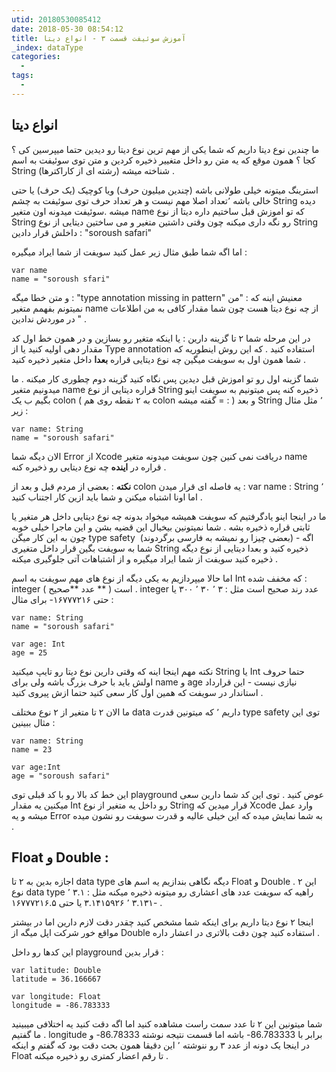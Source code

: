 ```yaml
---
utid: 20180530085412
date: 2018-05-30 08:54:12
title: آموزش سوئیفت قسمت ۳ - انواع دیتا
_index: dataType
categories:
  -
tags:
  -
---
```


## انواع دیتا

ما چندین نوع دیتا داریم که شما یکی از مهم ترین نوع دیتا رو دیدین حتما میپرسین کی ؟ کجا ؟ همون موقع که یه متن رو داخل متغییر ذخیره کردین و متن توی سوئیفت به اسم String شناخته میشه (رشته ای از کاراکترها) .

استرینگ میتونه خیلی طولانی باشه (چندین میلیون حرف) ویا کوچیک (یک حرف) یا حتی خالی باشه ٬تعداد اصلا مهم نیست  و هر تعداد حرف توی سوئیفت به چشم String دیده میشه .سوئیفت میدونه اون متغیر name که تو اموزش قبل ساختیم داره دیتا از نوع String رو نگه داری میکنه چون وقتی داشتین متغیر و می ساختین دیتایی از نوع String داخلش قرار دادین : "soroush safari"

اما اگه شما طبق مثال زیر عمل کنید سویفت از شما ایراد میگیره :

```
var name
name = "soroush sfari"
```

و متن خطا میگه : "type annotation missing in pattern" معنیش اینه که : "من نمیتونم بفهمم متغیر name از چه نوع دیتا هست چون شما مقدار کافی به من اطلاعات در موردش ندادین " .

در این مرحله شما ۲ تا گزینه دارین : یا اینکه متغیر رو بسازین و در همون خط اول کد مقدار دهی اولیه کنید یا از Type annotation استفاده کنید . که این روش اینطوریه که شما همون اول به سویفت میگین چه نوع دیتایی قراره **بعدا** داخل متغیر ذخیره کنید .

شما گزینه اول رو تو اموزش قبل دیدین پس نگاه کنید گزینه دوم چطوری کار میکنه . ما میدونیم متغیر name قراره دیتایی از نوع String ذخیره کنه پس میتونیم به سویفت اینو بگیم ب یک colon ( به ۲ نقطه روی هم colon گفته میشه = : ) و بعد String ٬ مثل مثال زیر :

```
var name: String
name = "soroush safari"
```

الان دیگه شما Error از Xcode دریافت نمی کنین چون سویفت میدونه  متغیر name قراره در **اینده** چه نوع دیتایی رو ذخیره کنه .

**نکته** : بعضی از مردم قبل و بعد از colon یه فاصله ای قرار میدن : var name : String ٬ اما اونا اشتباه میکنن و شما باید ازین کار اجتناب کنید .

ما در اینجا  اینو یادگرفتیم که سویفت همیشه میخواد بدونه چه نوع دیتایی داخل  هر متغیر یا ثابتی قراره ذخیره بشه . شما نمیتونین بیخیال این قضیه بشن و این ماجرا خیلی خوبه چون به این کار میگن type safety  (بعضی چیزا رو نمیشه به فارسی برگردوند) - اگه شما به سویفت بگین قرار داخل متغیری String ذخیره کنید و بعدا دیتایی از نوع دیگه ذخیره کنید سویفت از شما ایراد میگیره و از اشتباهات آتی جلوگیری میکنه .

اما حالا میپردازیم به یکی دیگه از نوع های مهم سویفت به اسم Int که مخفف شده : integer ( عدد **صحیح ** )  است . integer عدد رند صحیح است مثل : ۳ ٬ ۳۰ ٬ ۳۰۰ یا حتی ۱۶۷۷۷۲۱۶- برای مثال : 

```
var name: String
name = "soroush safari"

var age: Int
age = 25
```

نکته مهم اینجا اینه که وقتی دارین نوع دیتا رو تایپ میکنید String یا Int حتما حروف اولش باید با حرف بزرگ باشه ولی برای name و age نیازی نیست - این قرارداد استاندار در سویفت که همین اول کار سعی کنید حتما ازش پیروی کنید . 

ما الان ۲ تا متغیر از ۲ نوع مختلف data داریم ٬ که میتونین قدرت type safety توی این مثال ببینین   :

```
var name: String
name = 23

var age:Int
age = "soroush safari"
```

این خط کد بالا رو با کد قبلی توی playground عوض کنید . توی این کد شما دارین سعی میکنین یه مقدار Int رو داخل یه متغیر از نوع String قرار میدین که Xcode وارد عمل میشه و یه Error به شما نمایش میده که این خیلی عالیه و قدرت سویفت رو نشون میده .

## Float و Double :

اجازه بدین به ۲ تا data type دیگه نگاهی بندازیم یه اسم های Float و Double  . این ۲ نوع data type راهیه که سویفت عدد های اعشاری رو میتونه ذخیره میکنه مثل : ۳.۱ ٬ ۳.۱۳۱ ٬ ۳.۱۴۱۵۹۲۶ یا حتی ۱۶۷۷۷۲۱۶.۵-  .

اینجا ۲ نوع دیتا داریم برای اینکه شما مشخص کنید چقدر دقت لازم دارین اما در بیشتر مواقع خور شرکت اپل میگه از Double استفاده کنید چون دقت بالاتری در اعشار داره .

این کدها رو داخل playground قرار بدین  :

```
var latitude: Double
latitude = 36.166667

var longitude: Float
longitude = -86.783333
```

شما میتونین این ۲ تا عدد سمت راست مشاهده کنید اما اگه دقت کنید یه اختلافی میبینید  . ما گفتیم longitude برابر با 86.783333- باشه اما قسمت نتیجه نوشته 86.78333- و در اینجا یک دونه از عدد ۳ رو ننوشته ٬ این دقیقا همون بحث دقت بود که گفتم و اینکه Float تا رقم اعضار کمتری رو ذخیره میکنه .